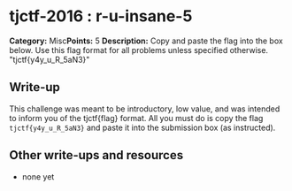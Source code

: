 # tjctf-2016 : r-u-insane-5

**Category:** Misc**Points:** 5
**Description:** Copy and paste the flag into the box below. Use this flag format for all problems unless specified otherwise. "tjctf{y4y_u_R_5aN3}"

## Write-up

This challenge was meant to be introductory, low value, and was intended to inform you of the tjctf{flag} format. All you must do is copy the flag `tjctf{y4y_u_R_5aN3}` and paste it into the submission box (as instructed).

## Other write-ups and resources

* none yet
